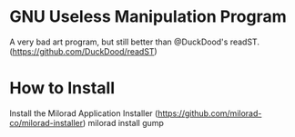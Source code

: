 # GNU Useless Manipulation Program
A very bad art program, but still better than @DuckDood's readST. (https://github.com/DuckDood/readST)
# How to Install
Install the Milorad Application Installer (https://github.com/milorad-co/milorad-installer)
milorad install gump
